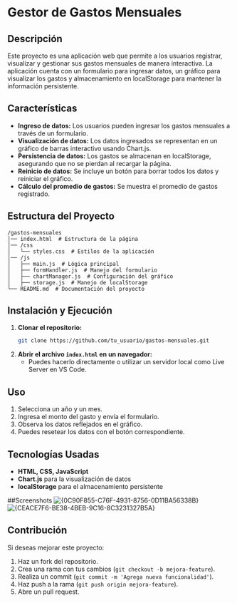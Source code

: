 # Gestor de Gastos Mensuales

## Descripción
Este proyecto es una aplicación web que permite a los usuarios registrar, visualizar y gestionar sus gastos mensuales de manera interactiva. La aplicación cuenta con un formulario para ingresar datos, un gráfico para visualizar los gastos y almacenamiento en localStorage para mantener la información persistente.

## Características
- **Ingreso de datos:** Los usuarios pueden ingresar los gastos mensuales a través de un formulario.
- **Visualización de datos:** Los datos ingresados se representan en un gráfico de barras interactivo usando Chart.js.
- **Persistencia de datos:** Los gastos se almacenan en localStorage, asegurando que no se pierdan al recargar la página.
- **Reinicio de datos:** Se incluye un botón para borrar todos los datos y reiniciar el gráfico.
- **Cálculo del promedio de gastos:** Se muestra el promedio de gastos registrado.

## Estructura del Proyecto
```
/gastos-mensuales
│── index.html  # Estructura de la página
│── /css
│   └── styles.css  # Estilos de la aplicación
│── /js
│   ├── main.js  # Lógica principal
│   ├── formHandler.js  # Manejo del formulario
│   ├── chartManager.js  # Configuración del gráfico
│   ├── storage.js  # Manejo de localStorage
└── README.md  # Documentación del proyecto
```

## Instalación y Ejecución
1. **Clonar el repositorio:**
   ```bash
   git clone https://github.com/tu_usuario/gastos-mensuales.git
   ```
2. **Abrir el archivo `index.html` en un navegador:**
   - Puedes hacerlo directamente o utilizar un servidor local como Live Server en VS Code.

## Uso
1. Selecciona un año y un mes.
2. Ingresa el monto del gasto y envía el formulario.
3. Observa los datos reflejados en el gráfico.
4. Puedes resetear los datos con el botón correspondiente.

## Tecnologías Usadas
- **HTML, CSS, JavaScript**
- **Chart.js** para la visualización de datos
- **localStorage** para el almacenamiento persistente

##Screenshots
![{0C90F855-C76F-4931-8756-0D11BA56338B}](https://github.com/user-attachments/assets/45ed6c36-1691-45ae-b9f9-f4c370d57ede)
![{CEACE7F6-BE38-4BEB-9C16-8C3231327B5A}](https://github.com/user-attachments/assets/5701f500-4fa2-460f-b78d-9c325c2348ca)

## Contribución
Si deseas mejorar este proyecto:
1. Haz un fork del repositorio.
2. Crea una rama con tus cambios (`git checkout -b mejora-feature`).
3. Realiza un commit (`git commit -m 'Agrega nueva funcionalidad'`).
4. Haz push a la rama (`git push origin mejora-feature`).
5. Abre un pull request.

